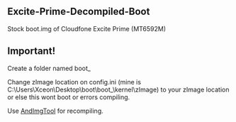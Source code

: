 ## Excite-Prime-Decompiled-Boot
Stock boot.img of Cloudfone Excite Prime (MT6592M)

## Important!
Create a folder named boot_

Change zImage location on config.ini (mine is C:\Users\Xceon\Desktop\boot\boot_\kernel\zImage) to your zImage location or else this wont boot or errors compiling.

Use [AndImgTool](https://drive.google.com/file/d/0B5DM6ZSz3dh-SWE5UG5HSkFxajQ/view) for recompiling.


